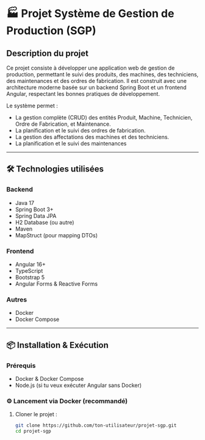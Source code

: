 # 🏭 Projet Système de Gestion de Production (SGP)

## Description du projet

Ce projet consiste à développer une application web de gestion de production, permettant le suivi des produits, des machines, des techniciens, des maintenances et des ordres de fabrication. Il est construit avec une architecture moderne basée sur un backend Spring Boot et un frontend Angular, respectant les bonnes pratiques de développement.

Le système permet :
- La gestion complète (CRUD) des entités Produit, Machine, Technicien, Ordre de Fabrication, et Maintenance.
- La planification et le suivi des ordres de fabrication.
- La gestion des affectations des machines et des techniciens.
- La planification et le suivi des maintenances

---

## 🛠️ Technologies utilisées

### Backend
- Java 17
- Spring Boot 3+
- Spring Data JPA
- H2 Database (ou autre)
- Maven
- MapStruct (pour mapping DTOs)

### Frontend
- Angular 16+
- TypeScript
- Bootstrap 5
- Angular Forms & Reactive Forms

### Autres
- Docker
- Docker Compose

---

## 📦 Installation & Exécution

### Prérequis
- Docker & Docker Compose
- Node.js (si tu veux exécuter Angular sans Docker)

### ⚙️ Lancement via Docker (recommandé)

1. Cloner le projet :
   ```bash
   git clone https://github.com/ton-utilisateur/projet-sgp.git
   cd projet-sgp

